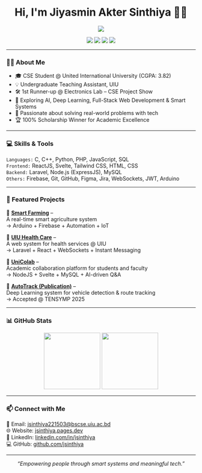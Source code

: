 <h1 align="center">Hi, I'm Jiyasmin Akter Sinthiya 👩‍💻</h1>
<p align="center">
  <img src="https://readme-typing-svg.herokuapp.com?font=Fira+Code&size=22&pause=1000&color=6C63FF&center=true&vCenter=true&width=700&lines=Undergraduate+Teaching+Assistant+%7C+CSE+Student;Passionate+about+Tech+%26+Innovation;AI+%7C+Web+Dev+%7C+IoT+%7C+Systems+Builder" />
</p>

<p align="center">
  <a href="https://www.linkedin.com/in/jsinthiya/"><img src="https://img.shields.io/badge/LinkedIn-blue?style=for-the-badge&logo=linkedin" /></a>
  <a href="https://github.com/jsinthiya"><img src="https://img.shields.io/badge/GitHub-%23121011.svg?style=for-the-badge&logo=github&logoColor=white" /></a>
  <a href="mailto:jsinthiya221503@bscse.uiu.ac.bd"><img src="https://img.shields.io/badge/Gmail-red?style=for-the-badge&logo=gmail&logoColor=white" /></a>
  <a href="https://jsinthiya.pages.dev/"><img src="https://img.shields.io/badge/Portfolio-purple?style=for-the-badge&logo=google-chrome&logoColor=white" /></a>
</p>

---

### 👩‍🎓 About Me
- 🎓 CSE Student @ United International University (CGPA: 3.82)
- 💡 Undergraduate Teaching Assistant, UIU  
- 🛠 1st Runner-up @ Electronics Lab – CSE Project Show  
- 🧠 Exploring AI, Deep Learning, Full-Stack Web Development & Smart Systems  
- 🌱 Passionate about solving real-world problems with tech  
- 🏆 100% Scholarship Winner for Academic Excellence

---

### 💻 Skills & Tools

`Languages:` C, C++, Python, PHP, JavaScript, SQL  
`Frontend:` ReactJS, Svelte, Tailwind CSS, HTML, CSS  
`Backend:` Laravel, Node.js (ExpressJS), MySQL  
`Others:` Firebase, Git, GitHub, Figma, Jira, WebSockets, JWT, Arduino

---

### 📌 Featured Projects

🔹 [**Smart Farming**](https://github.com/jsinthiya/Smart_Farming) –  
A real-time smart agriculture system  
→ Arduino + Firebase + Automation + IoT  

🔹 [**UIU Health Care**](https://github.com/jsinthiya/UIU-Health-Care) –  
A web system for health services @ UIU  
→ Laravel + React + WebSockets + Instant Messaging  

🔹 [**UniColab**](https://github.com/jsinthiya/UniCollab) –  
Academic collaboration platform for students and faculty  
→ NodeJS + Svelte + MySQL + AI-driven Q&A  

🔹 [**AutoTrack (Publication)**](https://github.com/jsinthiya/Hit-And-Run-Case) –  
Deep Learning system for vehicle detection & route tracking  
→ Accepted @ TENSYMP 2025

---

### 📊 GitHub Stats

<p align="center">
  <img src="https://github-readme-stats.vercel.app/api?username=jsinthiya&show_icons=true&theme=tokyonight&hide_title=false" height="150" />
  <img src="https://github-readme-streak-stats.herokuapp.com?user=jsinthiya&theme=tokyonight" height="150" />
</p>

---

### 📫 Connect with Me

📧 Email: jsinthiya221503@bscse.uiu.ac.bd  
🌐 Website: [jsinthiya.pages.dev](https://jsinthiya.pages.dev)  
💼 LinkedIn: [linkedin.com/in/jsinthiya](https://www.linkedin.com/in/jsinthiya)  
💻 GitHub: [github.com/jsinthiya](https://github.com/jsinthiya)

---

<p align="center"><i>“Empowering people through smart systems and meaningful tech.”</i></p>
